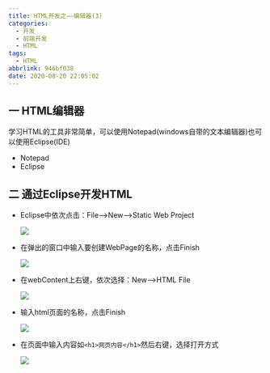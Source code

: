 ```yaml
---
title: HTML开发之——编辑器(3)
categories:
  - 开发
  - 前端开发
  - HTML
tags:
  - HTML
abbrlink: 946bf038
date: 2020-08-20 22:05:02
---
```

## 一 HTML编辑器

学习HTML的工具非常简单，可以使用Notepad(windows自带的文本编辑器)也可以使用Eclipse(IDE)

* Notepad
* Eclipse

<!--more-->

## 二 通过Eclipse开发HTML

* Eclipse中依次点击：File——>New——>Static Web Project

  ![][1]
  
* 在弹出的窗口中输入要创建WebPage的名称，点击Finish

  ![][2]
  
* 在webContent上右键，依次选择：New——>HTML File

  ![][3]
  
* 输入html页面的名称，点击Finish

  ![][4]

* 在页面中输入内容如`<h1>网页内容</h1>`然后右键，选择打开方式

  ![][5]



[1]:https://images.pgzxc.com/html-eclipse-new-static-web-project.png
[2]:https://images.pgzxc.com/html-eclipse-project-webpage.png
[3]:https://images.pgzxc.com/html-eclipse-new-html-file.png
[4]:https://images.pgzxc.com/html-eclipse-webcontent-filename.png
[5]:https://images.pgzxc.com/html-eclipse-webpage-open.png